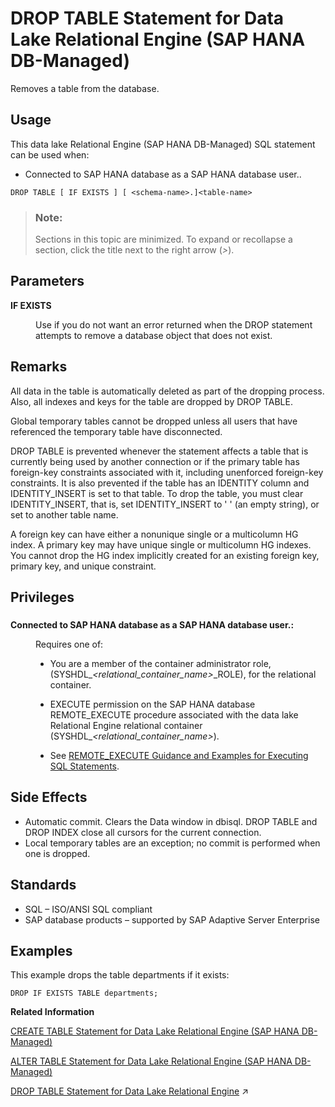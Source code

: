 <!-- loio1e62d1971ef24618818f5c5926cdcd26 -->

# DROP TABLE Statement for Data Lake Relational Engine \(SAP HANA DB-Managed\)

Removes a table from the database.



<a name="loio1e62d1971ef24618818f5c5926cdcd26__section_fyr_c3p_m5b"/>

## Usage

This data lake Relational Engine \(SAP HANA DB-Managed\) SQL statement can be used when:

-   Connected to SAP HANA database as a SAP HANA database user..



```
DROP TABLE [ IF EXISTS ] [ <schema-name>.]<table-name>
```



> ### Note:  
> Sections in this topic are minimized. To expand or recollapse a section, click the title next to the right arrow \(*\>*\).



<a name="loio1e62d1971ef24618818f5c5926cdcd26__section_yy2_mwj_dzb"/>

## Parameters


<dl>
<dt><b>

IF EXISTS

</b></dt>
<dd>

Use if you do not want an error returned when the DROP statement attempts to remove a database object that does not exist.



</dd>
</dl>



<a name="loio1e62d1971ef24618818f5c5926cdcd26__section_hlt_mwj_dzb"/>

## Remarks

All data in the table is automatically deleted as part of the dropping process. Also, all indexes and keys for the table are dropped by DROP TABLE.

Global temporary tables cannot be dropped unless all users that have referenced the temporary table have disconnected.

DROP TABLE is prevented whenever the statement affects a table that is currently being used by another connection or if the primary table has foreign-key constraints associated with it, including unenforced foreign-key constraints. It is also prevented if the table has an IDENTITY column and IDENTITY\_INSERT is set to that table. To drop the table, you must clear IDENTITY\_INSERT, that is, set IDENTITY\_INSERT to ' ' \(an empty string\), or set to another table name.

A foreign key can have either a nonunique single or a multicolumn HG index. A primary key may have unique single or multicolumn HG indexes. You cannot drop the HG index implicitly created for an existing foreign key, primary key, and unique constraint.



<a name="loio1e62d1971ef24618818f5c5926cdcd26__section_swk_nwj_dzb"/>

## Privileges



### 


<dl>
<dt><b>

Connected to SAP HANA database as a SAP HANA database user.:

</b></dt>
<dd>

Requires one of:

-   You are a member of the container administrator role, \(SYSHDL\_*<relational\_container\_name\>*\_ROLE\), for the relational container.
-   EXECUTE permission on the SAP HANA database REMOTE\_EXECUTE procedure associated with the data lake Relational Engine relational container \(SYSHDL\_*<relational\_container\_name\>*\).

-   See [REMOTE\_EXECUTE Guidance and Examples for Executing SQL Statements](remote-execute-guidance-and-examples-for-executing-sql-statements-fd99ac0.md).




</dd>
</dl>



<a name="loio1e62d1971ef24618818f5c5926cdcd26__section_tx1_4wj_dzb"/>

## Side Effects

-   Automatic commit. Clears the Data window in dbisql. DROP TABLE and DROP INDEX close all cursors for the current connection.
-   Local temporary tables are an exception; no commit is performed when one is dropped.



<a name="loio1e62d1971ef24618818f5c5926cdcd26__section_jbr_4wj_dzb"/>

## Standards

-   SQL – ISO/ANSI SQL compliant
-   SAP database products – supported by SAP Adaptive Server Enterprise



<a name="loio1e62d1971ef24618818f5c5926cdcd26__section_agk_pwj_dzb"/>

## Examples

This example drops the table departments if it exists:

```
DROP IF EXISTS TABLE departments;
```

**Related Information**  


[CREATE TABLE Statement for Data Lake Relational Engine \(SAP HANA DB-Managed\)](create-table-statement-for-data-lake-relational-engine-sap-hana-db-managed-6c3afae.md "Creates a new table in the database or on a remote server.")

[ALTER TABLE Statement for Data Lake Relational Engine \(SAP HANA DB-Managed\)](alter-table-statement-for-data-lake-relational-engine-sap-hana-db-managed-593f8b1.md "Modifies a table definition.")

[DROP TABLE Statement for Data Lake Relational Engine](https://help.sap.com/viewer/19b3964099384f178ad08f2d348232a9/2024_1_QRC/en-US/0524ea8d6c124d0e8c7bea18021e6c1f.html "Removes a table from the database.") :arrow_upper_right:

